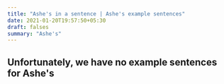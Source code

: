 ```yaml
---
title: "Ashe's in a sentence | Ashe's example sentences"
date: 2021-01-20T19:57:50+05:30
draft: falses
summary: "Ashe's"
---
```

## Unfortunately, we have no example sentences for Ashe's                 
